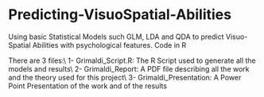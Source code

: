 # Predicting-VisuoSpatial-Abilities
Using basic Statistical Models such GLM, LDA and QDA to predict Visuo-Spatial Abilities with psychological features. Code in R


There are 3 files:\\
1- Grimaldi_Script.R: The R Script used to generate all the models and results\\
2- Grimaldi_Report: A PDF file describing all the work and the theory used for this project\\
3- Grimaldi_Presentation: A Power Point Presentation of the work and of the results
